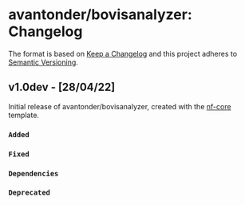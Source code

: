 # avantonder/bovisanalyzer: Changelog

The format is based on [Keep a Changelog](https://keepachangelog.com/en/1.0.0/)
and this project adheres to [Semantic Versioning](https://semver.org/spec/v2.0.0.html).

## v1.0dev - [28/04/22]

Initial release of avantonder/bovisanalyzer, created with the [nf-core](https://nf-co.re/) template.

### `Added`

### `Fixed`

### `Dependencies`

### `Deprecated`
